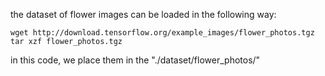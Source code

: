 the dataset of flower images can be loaded in the following way:
```
wget http://download.tensorflow.org/example_images/flower_photos.tgz
tar xzf flower_photos.tgz
```
in this code, we place them in the "./dataset/flower_photos/"
